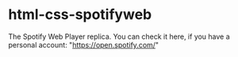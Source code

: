# html-css-spotifyweb
The Spotify Web Player replica. You can check it here, if you have a personal account: "https://open.spotify.com/"
